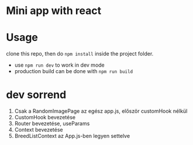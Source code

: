 # Mini app with react

# Usage

clone this repo, then do `npm install` inside the project folder.

- use `npm run dev` to work in dev mode
- production build can be done with `npm run build`

# dev sorrend

1. Csak a RandomImagePage az egész app.js, először customHook nélkül
2. CustomHook bevezetése
3. Router bevezetése, useParams
4. Context bevezetése
5. BreedListContext az App.js-ben legyen settelve
